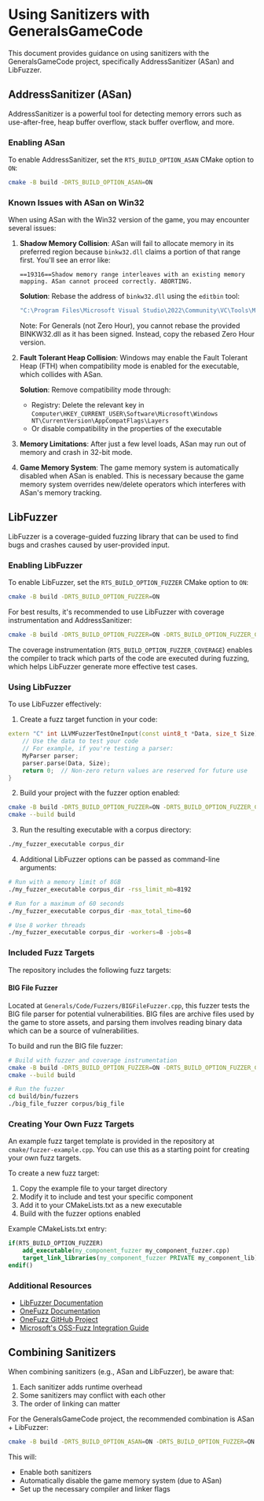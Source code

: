 # Using Sanitizers with GeneralsGameCode

This document provides guidance on using sanitizers with the GeneralsGameCode project, specifically AddressSanitizer (ASan) and LibFuzzer.

## AddressSanitizer (ASan)

AddressSanitizer is a powerful tool for detecting memory errors such as use-after-free, heap buffer overflow, stack buffer overflow, and more.

### Enabling ASan

To enable AddressSanitizer, set the `RTS_BUILD_OPTION_ASAN` CMake option to `ON`:

```bash
cmake -B build -DRTS_BUILD_OPTION_ASAN=ON
```

### Known Issues with ASan on Win32

When using ASan with the Win32 version of the game, you may encounter several issues:

1. **Shadow Memory Collision**: ASan will fail to allocate memory in its preferred region because `binkw32.dll` claims a portion of that range first. You'll see an error like:

   ```
   ==19316==Shadow memory range interleaves with an existing memory mapping. ASan cannot proceed correctly. ABORTING.
   ```

   **Solution**: Rebase the address of `binkw32.dll` using the `editbin` tool:

   ```bash
   "C:\Program Files\Microsoft Visual Studio\2022\Community\VC\Tools\MSVC\14.43.34808\bin\Hostx64\x86\editbin.exe" /REBASE:BASE=0x40000000 BINKW32.DLL
   ```

   Note: For Generals (not Zero Hour), you cannot rebase the provided BINKW32.dll as it has been signed. Instead, copy the rebased Zero Hour version.

2. **Fault Tolerant Heap Collision**: Windows may enable the Fault Tolerant Heap (FTH) when compatibility mode is enabled for the executable, which collides with ASan.

   **Solution**: Remove compatibility mode through:
   - Registry: Delete the relevant key in `Computer\HKEY_CURRENT_USER\Software\Microsoft\Windows NT\CurrentVersion\AppCompatFlags\Layers`
   - Or disable compatibility in the properties of the executable

3. **Memory Limitations**: After just a few level loads, ASan may run out of memory and crash in 32-bit mode.

4. **Game Memory System**: The game memory system is automatically disabled when ASan is enabled. This is necessary because the game memory system overrides new/delete operators which interferes with ASan's memory tracking.

## LibFuzzer

LibFuzzer is a coverage-guided fuzzing library that can be used to find bugs and crashes caused by user-provided input.

### Enabling LibFuzzer

To enable LibFuzzer, set the `RTS_BUILD_OPTION_FUZZER` CMake option to `ON`:

```bash
cmake -B build -DRTS_BUILD_OPTION_FUZZER=ON
```

For best results, it's recommended to use LibFuzzer with coverage instrumentation and AddressSanitizer:

```bash
cmake -B build -DRTS_BUILD_OPTION_FUZZER=ON -DRTS_BUILD_OPTION_FUZZER_COVERAGE=ON -DRTS_BUILD_OPTION_ASAN=ON
```

The coverage instrumentation (`RTS_BUILD_OPTION_FUZZER_COVERAGE`) enables the compiler to track which parts of the code are executed during fuzzing, which helps LibFuzzer generate more effective test cases.

### Using LibFuzzer

To use LibFuzzer effectively:

1. Create a fuzz target function in your code:

```cpp
extern "C" int LLVMFuzzerTestOneInput(const uint8_t *Data, size_t Size) {
    // Use the data to test your code
    // For example, if you're testing a parser:
    MyParser parser;
    parser.parse(Data, Size);
    return 0;  // Non-zero return values are reserved for future use
}
```

2. Build your project with the fuzzer option enabled:

```bash
cmake -B build -DRTS_BUILD_OPTION_FUZZER=ON -DRTS_BUILD_OPTION_FUZZER_COVERAGE=ON
cmake --build build
```

3. Run the resulting executable with a corpus directory:

```bash
./my_fuzzer_executable corpus_dir
```

4. Additional LibFuzzer options can be passed as command-line arguments:

```bash
# Run with a memory limit of 8GB
./my_fuzzer_executable corpus_dir -rss_limit_mb=8192

# Run for a maximum of 60 seconds
./my_fuzzer_executable corpus_dir -max_total_time=60

# Use 8 worker threads
./my_fuzzer_executable corpus_dir -workers=8 -jobs=8
```

### Included Fuzz Targets

The repository includes the following fuzz targets:

#### BIG File Fuzzer

Located at `Generals/Code/Fuzzers/BIGFileFuzzer.cpp`, this fuzzer tests the BIG file parser for potential vulnerabilities. BIG files are archive files used by the game to store assets, and parsing them involves reading binary data which can be a source of vulnerabilities.

To build and run the BIG file fuzzer:

```bash
# Build with fuzzer and coverage instrumentation
cmake -B build -DRTS_BUILD_OPTION_FUZZER=ON -DRTS_BUILD_OPTION_FUZZER_COVERAGE=ON
cmake --build build

# Run the fuzzer
cd build/bin/fuzzers
./big_file_fuzzer corpus/big_file
```

### Creating Your Own Fuzz Targets

An example fuzz target template is provided in the repository at `cmake/fuzzer-example.cpp`. You can use this as a starting point for creating your own fuzz targets.

To create a new fuzz target:

1. Copy the example file to your target directory
2. Modify it to include and test your specific component
3. Add it to your CMakeLists.txt as a new executable
4. Build with the fuzzer options enabled

Example CMakeLists.txt entry:

```cmake
if(RTS_BUILD_OPTION_FUZZER)
    add_executable(my_component_fuzzer my_component_fuzzer.cpp)
    target_link_libraries(my_component_fuzzer PRIVATE my_component_lib)
endif()
```

### Additional Resources

- [LibFuzzer Documentation](https://llvm.org/docs/LibFuzzer.html)
- [OneFuzz Documentation](https://www.microsoft.com/research/project/project-onefuzz/)
- [OneFuzz GitHub Project](https://github.com/microsoft/onefuzz)
- [Microsoft's OSS-Fuzz Integration Guide](https://github.com/microsoft/onefuzz/blob/main/docs/using-libfuzzer.md)

## Combining Sanitizers

When combining sanitizers (e.g., ASan and LibFuzzer), be aware that:

1. Each sanitizer adds runtime overhead
2. Some sanitizers may conflict with each other
3. The order of linking can matter

For the GeneralsGameCode project, the recommended combination is ASan + LibFuzzer:

```bash
cmake -B build -DRTS_BUILD_OPTION_ASAN=ON -DRTS_BUILD_OPTION_FUZZER=ON
```

This will:
- Enable both sanitizers
- Automatically disable the game memory system (due to ASan)
- Set up the necessary compiler and linker flags
